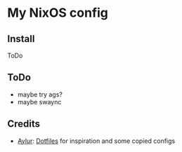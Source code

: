 # My NixOS config

## Install

ToDo

## ToDo

- maybe try ags?
- maybe swaync

## Credits

- [Aylur](https://github.com/Aylur): [Dotfiles](https://github.com/Aylur/dotfiles) for inspiration and some copied configs
